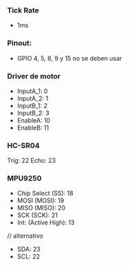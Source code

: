 ### Tick Rate

- 1ms

### Pinout:

- GPIO 4, 5, 8, 9 y 15 no  se deben usar

### Driver de motor

- InputA_1: 0
- InputA_2: 1
- InputB_1: 2
- InputB_2: 3
- EnableA: 10
- EnableB: 11

### HC-SR04

Trig: 22
Echo: 23

### MPU9250

- Chip Select (SS): 18
- MOSI (MOSI): 19
- MISO (MISO): 20
- SCK  (SCK): 21
- Int: (Active High): 13

// alternativo

- SDA: 23
- SCL: 22
